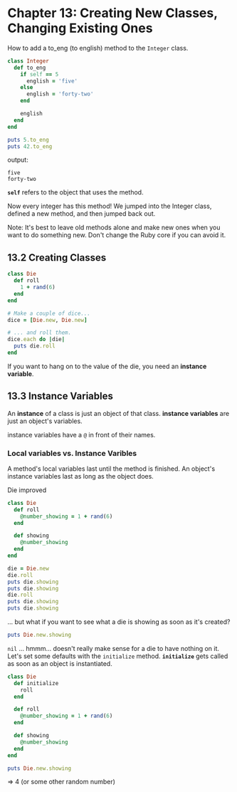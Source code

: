 # Chapter 13: Creating New Classes, Changing Existing Ones #

How to add a to_eng (to english) method to the `Integer` class.
```ruby
class Integer
  def to_eng
    if self == 5
      english = 'five'
    else
      english = 'forty-two'
    end

    english
  end
end

puts 5.to_eng
puts 42.to_eng
```
output:
```
five
forty-two
```

**`self`** refers to the object that uses the method.

Now every integer has this method! We jumped into the Integer class, defined a new method, and then jumped back out.

Note: It's best to leave old methods alone and make new ones when you want to do something new. Don't change the Ruby core if you can avoid it.

## 13.2 Creating Classes ##
```ruby
class Die
  def roll
    1 + rand(6)
  end
end

# Make a couple of dice...
dice = [Die.new, Die.new]

# ... and roll them.
dice.each do |die|
  puts die.roll
end
```

If you want to hang on to the value of the die, you need an **instance variable**.

## 13.3 Instance Variables ##
An **instance** of a class is just an object of that class.
**instance variables** are just an object's variables.

instance variables have a `@` in front of their names.

### Local variables vs. Instance Varibles ###

A method's local variables last until the method is finished. An object's instance variables last as long as the object does.

Die improved
```ruby
class Die
  def roll
    @number_showing = 1 + rand(6)
  end

  def showing
    @number_showing
  end
end

die = Die.new
die.roll
puts die.showing
puts die.showing
die.roll
puts die.showing
puts die.showing
```
... but what if you want to see what a die is showing as soon as it's created?
```ruby
puts Die.new.showing
```
`nil` ... hmmm... doesn't really make sense for a die to have nothing on it. Let's set some defaults with the `initialize` method.
**`initialize`** gets called as soon as an object is instantiated.

```ruby
class Die
  def initialize
    roll
  end

  def roll
    @number_showing = 1 + rand(6)
  end

  def showing
    @number_showing
  end
end

puts Die.new.showing
```
=> 4   (or some other random number)





